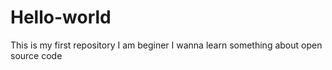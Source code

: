 # Hello-world

This is my first repository
I  am beginer 
I  wanna learn something about open source code
